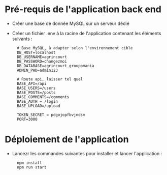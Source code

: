 # Pré-requis de l'application back end
- Créer une base de donnée MySQL sur un serveur dédié
- Créer un fichier .env à la racine de l'application contenant les éléments suivants :

        # Base MySQL, à adapter selon l'environnement cible 
        DB_HOST=localhost
        DB_USERNAME=agrincourt
        DB_PASSWORD=changezmoi
        DB_DATABASE=agrincourt_groupomania
        ADMIN_PWD=admin123

        # Route api, laisser tel quel
        BASE_API=/api
        BASE_USERS=/users
        BASE_POSTS=/posts
        BASE_COMMENTS=/comments
        BASE_AUTH = /login
        BASE_UPLOAD=/upload

        TOKEN_SECRET = pdgojopfbvjndsm
        PORT=3000

# Déploiement de l'application 
- Lancezr les commandes suivantes pour installer et lancer l'application :

        npm install
        npm run start

